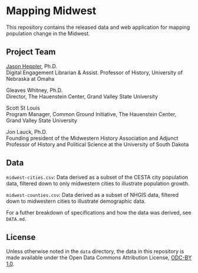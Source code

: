 # Mapping Midwest

This repository contains the released data and web application for mapping population change in the Midwest. 

## Project Team

[Jason Heppler](http://jasonheppler.org), Ph.D.  
Digital Engagement Librarian & Assist. Professor of History, University of Nebraska at Omaha

Gleaves Whitney, Ph.D.  
Director, The Hauenstein Center, Grand Valley State University

Scott St Louis  
Program Manager, Common Ground Initiative, The Hauenstein Center, Grand Valley State University

Jon Lauck, Ph.D.  
Founding president of the Midwestern History Association and Adjunct Professor of History and Political Science at the University of South Dakota

## Data

`midwest-cities.csv`: Data derived as a subset of the CESTA city population data, filtered down to only midwestern cities to illustrate population growth.

`midwest-counties.csv`: Data derived as a subset of NHGIS data, filtered down to midwestern cities to illustrate demographic data.

For a futher breakdown of specifications and how the data was derived, see `DATA.md`.

## License

Unless otherwise noted in the `data` directory, the data in this repository is made available under the Open Data Commons Attribution License, [ODC-BY 1.0](http://opendatacommons.org/licenses/by/summary/).
